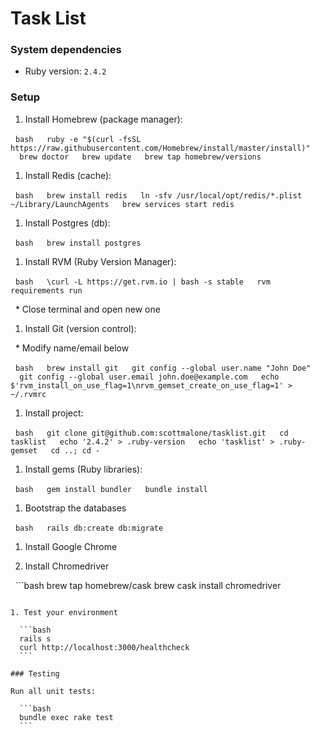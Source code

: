 Task List
=================

### System dependencies

- Ruby version: `2.4.2`

### Setup

1. Install Homebrew (package manager):

  ```bash
  ruby -e "$(curl -fsSL https://raw.githubusercontent.com/Homebrew/install/master/install)"
  brew doctor
  brew update
  brew tap homebrew/versions
  ```

1. Install Redis (cache):

  ```bash
  brew install redis
  ln -sfv /usr/local/opt/redis/*.plist ~/Library/LaunchAgents
  brew services start redis
  ```

1. Install Postgres (db):

  ```bash
  brew install postgres
  ```

1. Install RVM (Ruby Version Manager):

  ```bash
  \curl -L https://get.rvm.io | bash -s stable
  rvm requirements run
  ```

  * Close terminal and open new one

1. Install Git (version control):

  * Modify name/email below

  ```bash
  brew install git
  git config --global user.name "John Doe"
  git config --global user.email john.doe@example.com
  echo $'rvm_install_on_use_flag=1\nrvm_gemset_create_on_use_flag=1' > ~/.rvmrc
  ```

1. Install project:

  ```bash
  git clone git@github.com:scottmalone/tasklist.git
  cd tasklist
  echo '2.4.2' > .ruby-version
  echo 'tasklist' > .ruby-gemset
  cd ..; cd -
  ```

1. Install gems (Ruby libraries):

  ```bash
  gem install bundler
  bundle install
  ```

1. Bootstrap the databases

  ```bash
  rails db:create db:migrate
  ```

1. Install Google Chrome

1. Install Chromedriver

  ```bash
  brew tap homebrew/cask
  brew cask install chromedriver
  ```

1. Test your environment

  ```bash
  rails s
  curl http://localhost:3000/healthcheck
  ```

### Testing

Run all unit tests:

  ```bash
  bundle exec rake test
  ```
